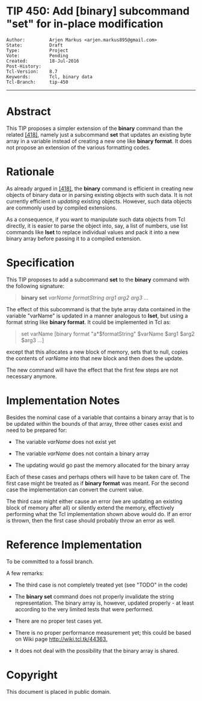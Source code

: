 # TIP 450: Add [binary] subcommand "set" for in-place modification
	Author:         Arjen Markus <arjen.markus895@gmail.com>
	State:          Draft
	Type:           Project
	Vote:           Pending
	Created:        18-Jul-2016
	Post-History: 
	Tcl-Version:    8.7
	Keywords:       Tcl, binary data
	Tcl-Branch:     tip-450
-----

# Abstract

This TIP proposes a simpler extension of the **binary** command than the related
[[418]](418.md), namely just a subcommand **set** that updates an existing byte array
in a variable instead of creating a new one like **binary format**. It does
not propose an extension of the various formatting codes.

# Rationale

As already argued in [[418]](418.md), the **binary** command is efficient in creating
new objects of binary data or in parsing existing objects with such data. It
is not currently efficient in _updating_ existing objects. However, such
data objects are commonly used by compiled extensions.

As a consequence, if you want to manipulate such data objects from Tcl
directly, it is easier to parse the object into, say, a list of numbers, use
list commands like **lset** to replace individual values and pack it into a
new binary array before passing it to a compiled extension.

# Specification

This TIP proposes to add a subcommand **set** to the **binary** command
with the following signature:

 > **binary set** _varName formatString arg1 arg2 arg3 ..._

The effect of this subcommand is that the byte array data contained in the
variable "varName" is updated in a manner analogous to **lset**, but using a
format string like **binary format**. It could be implemented in Tcl as:

 > set varName [binary format "a*$formatString" $varName $arg1 $arg2 $arg3 ...]

except that this allocates a new block of memory, sets that to null, copies
the contents of _varName_ into that new block and then does the update.

The new command will have the effect that the first few steps are not
necessary anymore.

# Implementation Notes

Besides the nominal case of a variable that contains a binary array that is to
be updated within the bounds of that array, three other cases exist and need
to be prepared for:

 * The variable _varName_ does not exist yet

 * The variable _varName_ does not contain a binary array

 * The updating would go past the memory allocated for the binary array

Each of these cases and perhaps others will have to be taken care of. The
first case might be treated as if **binary format** was meant. For the
second case the implementation can convert the current value.

The third case might either cause an error \(we are updating an existing block
of memory after all\) or silently extend the memory, effectively performing
what the Tcl implementation shown above would do. If an error is thrown, then
the first case should probably throw an error as well.

# Reference Implementation

To be committed to a fossil branch.

A few remarks:

 * The third case is not completely treated yet \(see "TODO" in the code\)

 * The **binary set** command does not properly invalidate the string
   representation. The binary array is, however, updated properly - at least
   according to the very limited tests that were performed.

 * There are no proper test cases yet.

 * There is no proper performance measurement yet; this could be based
   on Wiki page <http://wiki.tcl.tk/44363.>

 * It does not deal with the possibility that the binary array is shared.

# Copyright

This document is placed in public domain.


